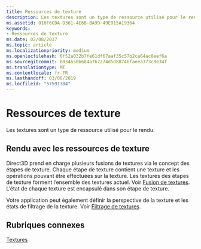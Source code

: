 ```yaml
---
title: Ressources de texture
description: Les textures sont un type de ressource utilisé pour le rendu.
ms.assetid: 016F6CDA-D361-4E6B-BA99-49E915A19364
keywords:
- Ressources de texture
ms.date: 02/08/2017
ms.topic: article
ms.localizationpriority: medium
ms.openlocfilehash: 6f52a032b7fe61df67aaf35c57b2ca64ac8eef6a
ms.sourcegitcommit: b034650b684a767274d5d88746faeea373c8e34f
ms.translationtype: MT
ms.contentlocale: fr-FR
ms.lasthandoff: 03/06/2019
ms.locfileid: "57591384"
---
```

# <a name="texture-resources"></a>Ressources de texture


Les textures sont un type de ressource utilisé pour le rendu.

## <a name="span-idrenderingwithtextureresourcesspanspan-idrenderingwithtextureresourcesspanspan-idrenderingwithtextureresourcesspanrendering-with-texture-resources"></a><span id="Rendering_with_Texture_Resources"></span><span id="rendering_with_texture_resources"></span><span id="RENDERING_WITH_TEXTURE_RESOURCES"></span>Rendu avec les ressources de texture


Direct3D prend en charge plusieurs fusions de textures via le concept des étapes de texture. Chaque étape de texture contient une texture et les opérations pouvant être effectuées sur la texture. Les textures des étapes de texture forment l’ensemble des textures actuel. Voir [Fusion de textures](texture-blending.md). L’état de chaque texture est encapsulé dans son étape de texture.

Votre application peut également définir la perspective de la texture et les états de filtrage de la texture. Voir [Filtrage de textures](texture-filtering.md).

## <a name="span-idrelated-topicsspanrelated-topics"></a><span id="related-topics"></span>Rubriques connexes


[Textures](textures.md)

 

 




